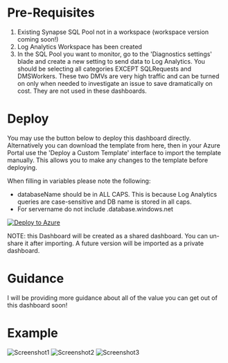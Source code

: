 # Pre-Requisites

1. Existing Synapse SQL Pool not in a workspace (workspace version coming soon!)
2. Log Analytics Workspace has been created
3. In the SQL Pool you want to monitor, go to the 'Diagnostics settings' blade and create a new setting to send data to Log Analytics. You should be selecting all categories EXCEPT SQLRequests and DMSWorkers. These two DMVs are very high traffic and can be turned on only when needed to investigate an issue to save dramatically on cost. They are not used in these dashboards. 

# Deploy

You may use the button below to deploy this dashboard directly. Alternatively you can download the template from here, then in your Azure Portal use the 'Deploy a Custom Template' interface to import the template manually. This allows you to make any changes to the template before deploying. 

When filling in variables please note the following:
* databaseName should be in ALL CAPS. This is because Log Analytics queries are case-sensitive and DB name is stored in all caps. 
* For servername do not include .database.windows.net

[![Deploy to Azure](https://aka.ms/deploytoazurebutton)](https://portal.azure.com/#create/Microsoft.Template/uri/https%3A%2F%2Fraw.githubusercontent.com%2Fmicrosoft%2FAzure_Synapse_Toolbox%2Fmaster%2FAzureDashboards%2FSynapse%2FSynapseDashboardTemplateV1.4.json)

NOTE: this Dashboard will be created as a shared dashboard. You can un-share it after importing. A future version will be imported as a private dashboard. 

# Guidance

I will be providing more guidance about all of the value you can get out of this dashboard soon!

# Example

![Screenshot1](https://github.com/microsoft/Azure_Synapse_Toolbox/blob/master/AzureDashboards/Synapse/images/dashboardScreenshot1.png)
![Screenshot2](https://github.com/microsoft/Azure_Synapse_Toolbox/blob/master/AzureDashboards/Synapse/images/dashboardScreenshot2.png)
![Screenshot3](https://github.com/microsoft/Azure_Synapse_Toolbox/blob/master/AzureDashboards/Synapse/images/dashboardScreenshot3.png)
